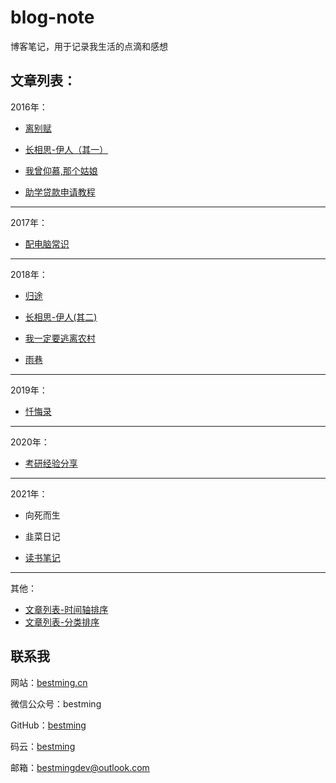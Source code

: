 # blog-note


博客笔记，用于记录我生活的点滴和感想


## 文章列表：



2016年：

* [离别赋](2016/离别赋.md)

* [长相思-伊人（其一）](2016/长相思-伊人.md)

* [我曾仰慕,那个姑娘](2016/我曾仰慕,那个姑娘.md)

* [助学贷款申请教程](2016/助学贷款申请教程.md)

---

2017年：


* [配电脑常识](2017/配电脑常识.md)


---

2018年：

* [归途](2018/归途.md)

* [长相思-伊人(其二)](2018/长相思-伊人(其二).md)

* [我一定要逃离农村](2018/我一定要逃离农村.md)

* [雨巷](2018/雨巷.md)

---

2019年：

* [忏悔录](2019/忏悔录-如果可以穿越,我想回到从前.md)

---

2020年：

* [考研经验分享](2020/考研经验分享.md)

---

2021年：

* 向死而生[](2021/)

* 韭菜日记[](2021/)
* [读书笔记](2021/readnote-2021.md)


---

其他：

* [文章列表-时间轴排序](timeline.md)
* [文章列表-分类排序](sort.md)


## 联系我

网站：[bestming.cn](http://www.bestming.cn)

微信公众号：bestming

GitHub：[bestming](https://github.com/bestming)

码云：[bestming](https://gitee.com/bestming)

邮箱：bestmingdev@outlook.com